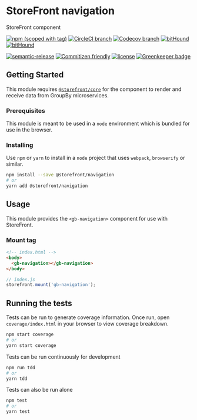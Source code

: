 # StoreFront navigation

StoreFront <gb-navigation> component

[![npm (scoped with tag)](https://img.shields.io/npm/v/@storefront/navigation.svg?style=flat-square)](https://www.npmjs.com/package/@storefront/navigation)
[![CircleCI branch](https://img.shields.io/circleci/project/github/groupby/storefront-navigation/master.svg?style=flat-square)](https://circleci.com/gh/groupby/storefront-navigation/tree/master)
[![Codecov branch](https://img.shields.io/codecov/c/github/groupby/storefront-navigation/master.svg?style=flat-square)](https://codecov.io/gh/groupby/storefront-navigation)
[![bitHound](https://img.shields.io/bithound/code/github/groupby/storefront-navigation.svg?style=flat-square)](https://www.bithound.io/github/groupby/storefront-navigation)
[![bitHound](https://img.shields.io/bithound/dependencies/github/groupby/storefront-navigation.svg?style=flat-square)](https://www.bithound.io/github/groupby/storefront-navigation)

[![semantic-release](https://img.shields.io/badge/%20%20%F0%9F%93%A6%F0%9F%9A%80-semantic--release-e10079.svg?style=flat-square)](https://github.com/semantic-release/semantic-release)
[![Commitizen friendly](https://img.shields.io/badge/commitizen-friendly-brightgreen.svg?style=flat-square)](http://commitizen.github.io/cz-cli/)
[![license](https://img.shields.io/github/license/mashape/apistatus.svg?style=flat-square)](https://choosealicense.com/licenses/mit/)
[![Greenkeeper badge](https://badges.greenkeeper.io/groupby/storefront-navigation.svg)](https://greenkeeper.io/)

## Getting Started

This module requires [`@storefront/core`](https://www.npmjs.com/package/@storefront/core) for the component to render
and receive data from GroupBy microservices.

### Prerequisites

This module is meant to be used in a `node` environment which is bundled for use in the browser.

### Installing

Use `npm` or `yarn` to install in a `node` project that uses `webpack`, `browserify` or similar.

```sh
npm install --save @storefront/navigation
# or
yarn add @storefront/navigation
```

## Usage

This module provides the `<gb-navigation>` component for use with StoreFront.

### Mount tag

```html
<!-- index.html -->
<body>
  <gb-navigation></gb-navigation>
</body>
```

```js
// index.js
storefront.mount('gb-navigation');
```

## Running the tests

Tests can be run to generate coverage information.
Once run, open `coverage/index.html` in your browser to view coverage breakdown.

```sh
npm start coverage
# or
yarn start coverage
```

Tests can be run continuously for development

```sh
npm run tdd
# or
yarn tdd
```

Tests can also be run alone

```sh
npm test
# or
yarn test
```

